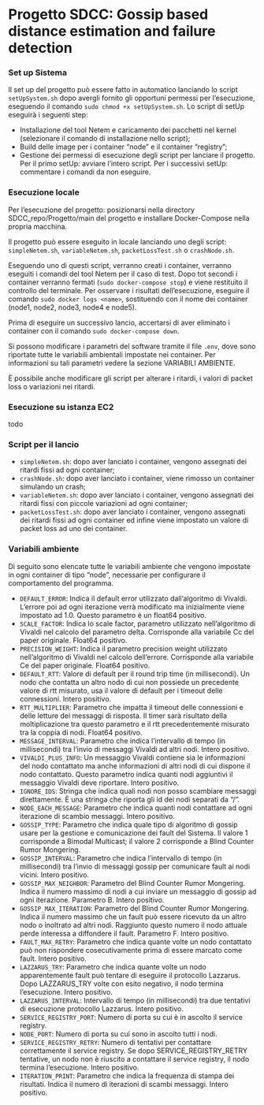 # Progetto SDCC: Gossip based distance estimation and failure detection

### Set up Sistema
Il set up del progetto può essere fatto in automatico lanciando lo script `setUpSystem.sh` dopo avergli fornito gli opportuni permessi per l’esecuzione, eseguendo il comando `sudo chmod +x setUpSystem.sh`.
Lo script di setUp eseguirà i seguenti step:
-	Installazione del tool Netem e caricamento dei pacchetti nel kernel (selezionare il comando di installazione nello script);
-	Build delle image per i container “node” e il container “registry”;
-	Gestione dei permessi di esecuzione degli script per lanciare il progetto.
Per il primo setUp: avviare l’intero script. Per i successivi setUp: commentare i comandi da non eseguire.

### Esecuzione locale
Per l’esecuzione del progetto: posizionarsi nella directory SDCC_repo/Progetto/main del progetto e installare Docker-Compose nella propria macchina.

Il progetto può essere eseguito in locale lanciando uno degli script: `simpleNetem.sh`, `variableNetem.sh`, `packetLossTest.sh` o `crashNode.sh`. 

Eseguendo uno di questi script, verranno creati i container, verranno eseguiti i comandi del tool Netem per il caso di test. Dopo tot secondi i container verranno fermati (`sudo docker-compose stop`) e viene restituito il controllo del terminale. Per osservare i risultati dell’esecuzione, eseguire il comando `sudo docker logs <name>`, sostituendo <name> con il nome dei container (node1, node2, node3, node4 e node5).

Prima di eseguire un successivo lancio, accertarsi di aver eliminato i container con il comando `sudo docker-compose down`.

Si possono modificare i parametri del software tramite il file `.env`, dove sono riportate tutte le variabili ambientali impostate nei container. Per informazioni su tali parametri vedere la sezione VARIABILI AMBIENTE.

È possibile anche modificare gli script per alterare i ritardi, i valori di packet loss o variazioni nei ritardi.



### Esecuzione su istanza EC2
todo

### Script per il lancio
-	`simpleNetem.sh`: dopo aver lanciato i container, vengono assegnati dei ritardi fissi ad ogni container;
-	`crashNode.sh`: dopo aver lanciato i container, viene rimosso un container simulando un crash;
-	`variableNetem.sh`: dopo aver lanciato i container, vengono assegnati dei ritardi fissi con piccole variazioni ad ogni container;
-	`packetLossTest.sh`: dopo aver lanciato i container, vengono assegnati dei ritardi fissi ad ogni container ed infine viene impostato un valore di packet loss ad uno dei container.

### Variabili ambiente
Di seguito sono elencate tutte le variabili ambiente che vengono impostate in ogni container di tipo “node”, necessarie per configurare il comportamento del programma.
-	`DEFAULT_ERROR`: Indica il default error utilizzato dall’algoritmo di Vivaldi. L’errore poi ad ogni iterazione verrà modificato ma inizialmente viene impostato ad 1.0. Questo parametro è un float64 positivo.
-	`SCALE_FACTOR`: Indica lo scale factor, parametro utilizzato nell’algoritmo di Vivaldi nel calcolo del parametro delta. Corrisponde alla variabile Cc del paper originale. Float64 positivo.  
-	`PRECISION_WEIGHT`: Indica il parametro precision weight utilizzato nell’algoritmo di Vivaldi nel calcolo dell’errore. Corrisponde alla variabile Ce del paper originale. Float64 positivo.
-	`DEFAULT_RTT`: Valore di default per il round trip time (in millisecondi). Un nodo che contatta un altro nodo di cui non possiede un precedente valore di rtt misurato, usa il valore di default per i timeout delle connessioni. Intero positivo.
-	`RTT_MULTIPLIER`: Parametro che impatta il timeout delle connessioni e delle letture dei messaggi di risposta. Il timer sarà risultato della moltiplicazione tra questo parametro e il rtt precedentemente misurato tra la coppia di nodi. Float64 positivo.
-	`MESSAGE_INTERVAL`: Parametro che indica l’intervallo di tempo (in millisecondi) tra l’invio di messaggi Vivaldi ad altri nodi. Intero positivo.
-	`VIVALDI_PLUS_INFO`: Un messaggio Vivaldi contiene sia le informazioni del nodo contattato ma anche informazioni di altri nodi di cui dispone il nodo contattato. Questo parametro indica quanti nodi aggiuntivi il messaggio Vivaldi deve riportare. Intero positivo.
-	`IGNORE_IDS`: Stringa che indica quali nodi non posso scambiare messaggi direttamente. È una stringa che riporta gli id dei nodi separati da “/”.
-	`NODE_EACH_MESSAGE`: Parametro che indica quanti nodi contattare ad ogni iterazione di scambio messaggi. Intero positivo.
-	`GOSSIP_TYPE`: Parametro che indica quale tipo di algoritmo di gossip usare per la gestione e comunicazione dei fault del Sistema. Il valore 1 corrisponde a Bimodal Multicast; il valore 2 corrisponde a Blind Counter Rumor Mongering.
-	`GOSSIP_INTERVAL`: Parametro che indica l’intervallo di tempo (in millisecondi) tra l’invio di messaggi gossip per comunicare fault ai nodi vicini. Intero positivo.
-	`GOSSIP_MAX_NEIGHBOR`: Parametro del Blind Counter Rumor Mongering. Indica il numero massimo di nodi a cui inviare un messaggio di gossip ad ogni iterazione. Parametro B. Intero positivo. 
-	`GOSSIP_MAX_ITERATION`: Parametro del Blind Counter Rumor Mongering. Indica il numero massimo che un fault può essere ricevuto da un altro nodo o inoltrato ad altri nodi. Raggiunto questo numero il nodo attuale perde interessa a diffondere il fault. Parametro F. Intero positivo.
-	`FAULT_MAX_RETRY`: Parametro che indica quante volte un nodo contattato può non rispondere cosecutivamente prima di essere marcato come fault. Intero positivo.
-	`LAZZARUS_TRY`: Parametro che indica quante volte un nodo apparentemente fault può tentare di eseguire il protocollo Lazzarus. Dopo LAZZARUS_TRY volte con esito negativo, il nodo termina l’esecuzione. Intero positivo.
-	`LAZZARUS_INTERVAL`: Intervallo di tempo (in millisecondi) tra due tentativi di esecuzione protocollo Lazzarus. Intero positivo.
-	`SERVICE_REGISTRY_PORT`: Numero di porta su cui è in ascolto il service registry. 
-	`NODE_PORT`: Numero di porta su cui sono in ascolto tutti i nodi.
-	`SERVICE_REGISTRY_RETRY`: Numero di tentativi per contattare correttamente il service registry. Se dopo SERVICE_REGISTRY_RETRY tentative, un nodo non è riuscito a contattare il service registry, il nodo termina l’esecuzione. Intero positivo.
-	`ITERATION_PRINT`: Parametro che indica la frequenza di stampa dei risultati. Indica il numero di iterazioni di scambi messaggi. Intero positivo.


